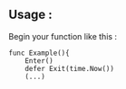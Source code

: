 ## Usage :

Begin your function like this :

```
func Example(){
	Enter()
	defer Exit(time.Now())
    (...)
```
